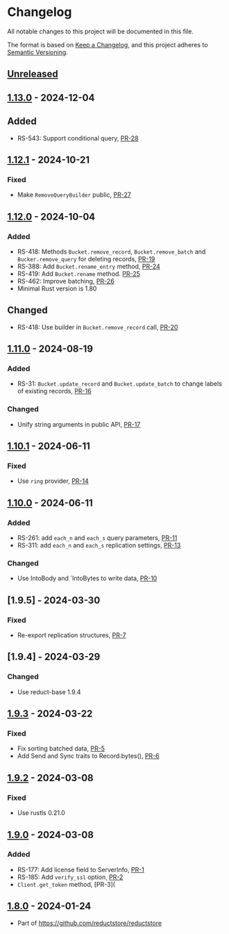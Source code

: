# Changelog

All notable changes to this project will be documented in this file.

The format is based on [Keep a Changelog](https://keepachangelog.com/en/1.0.0/),
and this project adheres to [Semantic Versioning](https://semver.org/spec/v2.0.0.html).

## [Unreleased]

## [1.13.0] - 2024-12-04

## Added

- RS-543: Support conditional query, [PR-28](https://github.com/reductstore/reduct-rs/pull/28)

## [1.12.1] - 2024-10-21

### Fixed

- Make `RemoveQueryBuilder` public, [PR-27](https://github.com/reductstore/reduct-rs/pull/27)

## [1.12.0] - 2024-10-04

### Added

- RS-418: Methods `Bucket.remove_record`, `Bucket.remove_batch` and `Bucker.remove_query` for deleting records, [PR-19](https://github.com/reductstore/reduct-rs/pull/19)
- RS-388: Add `Bucket.rename_entry` method, [PR-24](https://github.com/reductstore/reduct-rs/pull/24)
- RS-419: Add `Bucket.rename` method. [PR-25](https://github.com/reductstore/reduct-rs/pull/25)
- RS-462: Improve batching, [PR-26](https://github.com/reductstore/reduct-rs/pull/26)
- Minimal Rust version is 1.80

## Changed

- RS-418: Use builder in `Bucket.remove_record` call, [PR-20](https://github.com/reductstore/reduct-rs/pull/20)

## [1.11.0] - 2024-08-19

### Added

- RS-31: `Bucket.update_record` and `Bucket.update_batch` to change labels of existing records, [PR-16](https://github.com/reductstore/reduct-rs/pull/16)

### Changed

- Unify string arguments in public API, [PR-17](https://github.com/reductstore/reduct-rs/pull/17)

## [1.10.1] - 2024-06-11

### Fixed

- Use `ring` provider, [PR-14](https://github.com/reductstore/reduct-rs/pull/14)

## [1.10.0] - 2024-06-11

### Added

- RS-261: add `each_n` and `each_s` query parameters, [PR-11](https://github.com/reductstore/reduct-rs/pull/11)
- RS-311: add `each_n` and `each_s` replication settings, [PR-13](https://github.com/reductstore/reduct-rs/pull/13)

### Changed

- Use IntoBody and `IntoBytes to write data, [PR-10](https://github.com/reductstore/reduct-rs/pull/10)

## [1.9.5] - 2024-03-30

### Fixed

* Re-export replication structures, [PR-7](https://github.com/reductstore/reduct-rs/pull/7)

## [1.9.4] - 2024-03-29

### Changed

* Use reduct-base 1.9.4

## [1.9.3] - 2024-03-22

### Fixed

* Fix sorting batched data, [PR-5](https://github.com/reductstore/reduct-rs/pull/5)
* Add Send and Sync traits to Record.bytes(), [PR-6](https://github.com/reductstore/reduct-rs/pull/6)

## [1.9.2] - 2024-03-08

### Fixed

* Use rustls 0.21.0

## [1.9.0] - 2024-03-08

### Added

* RS-177: Add license field to ServerInfo, [PR-1](https://github.com/reductstore/reduct-rs/pull/1)
* RS-185: Add `verify_ssl` option¸ [PR-2](https://github.com/reductstore/reduct-rs/pull/2)
* `Client.get_token` method, [PR-3](

## [1.8.0] - 2024-01-24

* Part of https://github.com/reductstore/reductstore

[Unreleased]: https://github.com/reductstore/reduct-rs/compare/v1.13.0...HEAD

[1.13.0]: https://github.com/reductstore/reduct-rs/compare/v1.12.1...v1.13.0

[1.12.1]: https://github.com/reductstore/reduct-rs/compare/v1.12.0...v1.12.1

[1.12.0]: https://github.com/reductstore/reduct-rs/compare/v1.11.0...v1.12.0

[1.11.0]: https://github.com/reductstore/reduct-rs/compare/v1.10.1...v1.11.0

[1.10.1]: https://github.com/reductstore/reduct-rs/compare/v1.10.0...v1.10.1

[1.10.0]: https://github.com/reductstore/reduct-rs/compare/v1.9.2...v1.10.0

[1.9.3]: https://github.com/reductstore/reduct-rs/compare/v1.9.2...v1.9.3

[1.9.2]: https://github.com/reductstore/reduct-rs/compare/v1.9.0...v1.9.2

[1.9.0]: https://github.com/reductstore/reduct-rs/compare/v1.8.0...v1.9.0

[1.8.0]: https://github.com/reductstore/reduct-rs/compare/tag/v1.8.0
